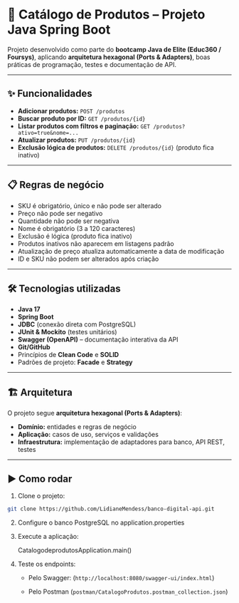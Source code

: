 # 🛒 Catálogo de Produtos – Projeto Java Spring Boot

Projeto desenvolvido como parte do **bootcamp Java de Elite (Educ360 / Foursys)**, aplicando **arquitetura hexagonal (Ports & Adapters)**, boas práticas de programação, testes e documentação de API.

---

## ✨ Funcionalidades

- **Adicionar produtos:** `POST /produtos`  
- **Buscar produto por ID:** `GET /produtos/{id}`  
- **Listar produtos com filtros e paginação:** `GET /produtos?ativo=true&nome=...`  
- **Atualizar produtos:** `PUT /produtos/{id}`  
- **Exclusão lógica de produtos:** `DELETE /produtos/{id}` (produto fica inativo)

---

## 📋 Regras de negócio

- SKU é obrigatório, único e não pode ser alterado  
- Preço não pode ser negativo  
- Quantidade não pode ser negativa  
- Nome é obrigatório (3 a 120 caracteres)  
- Exclusão é lógica (produto fica inativo)  
- Produtos inativos não aparecem em listagens padrão  
- Atualização de preço atualiza automaticamente a data de modificação  
- ID e SKU não podem ser alterados após criação

---

## 🛠️ Tecnologias utilizadas

- **Java 17**  
- **Spring Boot**  
- **JDBC** (conexão direta com PostgreSQL)   
- **JUnit & Mockito** (testes unitários)  
- **Swagger (OpenAPI)** – documentação interativa da API  
- **Git/GitHub**  
- Princípios de **Clean Code** e **SOLID**  
- Padrões de projeto: **Facade** e **Strategy**

---

## 🏗️ Arquitetura

O projeto segue **arquitetura hexagonal (Ports & Adapters)**:  

- **Domínio:** entidades e regras de negócio  
- **Aplicação:** casos de uso, serviços e validações  
- **Infraestrutura:** implementação de adaptadores para banco, API REST, testes

---

## ▶️ Como rodar

1. Clone o projeto:  
```bash
git clone https://github.com/LidianeMendess/banco-digital-api.git
```
  2. Configure o banco PostgreSQL no application.properties

 3. Execute a aplicação:

    CatalogodeprodutosApplication.main()
    
4. Teste os endpoints:

   - Pelo Swagger: (`http://localhost:8080/swagger-ui/index.html`)

   - Pelo Postman (`postman/CatalogoProdutos.postman_collection.json`)
